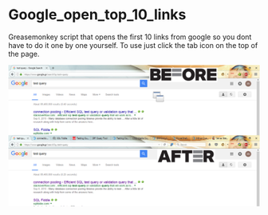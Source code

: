 # Google_open_top_10_links
Greasemonkey script that opens the first 10 links from google so you dont have to do it one by one yourself.
To use just click the tab icon on the top of the page.  

![Demo Img]( 	demo.png?raw=true "Demo Img")  
